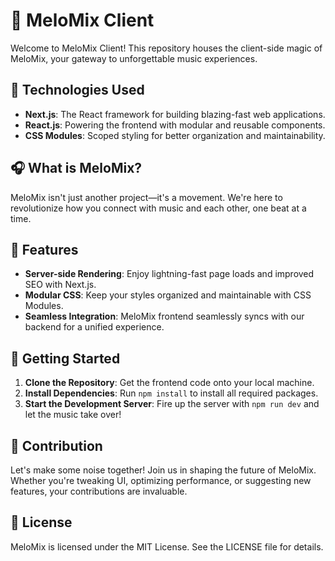# 🎵 MeloMix Client

Welcome to MeloMix Client! This repository houses the client-side magic of MeloMix, your gateway to unforgettable music experiences.

## 🚀 Technologies Used

- **Next.js**: The React framework for building blazing-fast web applications.
- **React.js**: Powering the frontend with modular and reusable components.
- **CSS Modules**: Scoped styling for better organization and maintainability.

## 🎧 What is MeloMix?

MeloMix isn't just another project—it's a movement. We're here to revolutionize how you connect with music and each other, one beat at a time.

## 🎸 Features

- **Server-side Rendering**: Enjoy lightning-fast page loads and improved SEO with Next.js.
- **Modular CSS**: Keep your styles organized and maintainable with CSS Modules.
- **Seamless Integration**: MeloMix frontend seamlessly syncs with our backend for a unified experience.

## 🌟 Getting Started

1. **Clone the Repository**: Get the frontend code onto your local machine.
2. **Install Dependencies**: Run `npm install` to install all required packages.
3. **Start the Development Server**: Fire up the server with `npm run dev` and let the music take over!

## 🎉 Contribution

Let's make some noise together! Join us in shaping the future of MeloMix. Whether you're tweaking UI, optimizing performance, or suggesting new features, your contributions are invaluable.

## 📝 License

MeloMix is licensed under the MIT License. See the LICENSE file for details.
